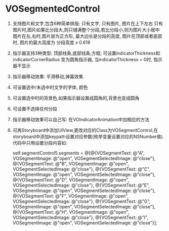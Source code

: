 # VOSegmentedControl

1. 支持图片和文字,包含6种简单排版: 只有文字, 只有图片, 图片在上下左右
     只有图片时,图片如果比分段大,则只铺满整个分段,若比分段小,则为图片大小居中
    图片在左,右时,图片层为正方形, 最大边长是分段的高度,
    图片在顶部或者底部时, 图片的最大高度为 分段高度 x 0.618
  
2. 指示器支持3种类型: 顶部线条,底部线条,方框; 可设置indicatorThickness和indicatorCornerRadius 变为圆角指示器, 当indicatorThickness = 0时, 指示器不显示

3. 指示器移动效果: 平滑移动,弹簧效果.

4. 可设置选中/未选中时文字的字体, 颜色

5. 可设置选中时的背景色,如果指示器设置成圆角的,背景也变成圆角

6. 可设置不选择任何分段

7. 指示器移动效果可以自己写: 在VOIndicatorAnimation中加相应的方法

8. 可再Storyboard中添加UIView,更改对应的Class为VOSegmentControl,在storyboard中添加keypath设置对应参数(枚举变量设置对应的NSNumber值).代码中只用设置分段内容如:

    self.segmentControl5.segments = @[@{VOSegmentText: @"A", VOSegmentImage: @"open", VOSegmentSelectedImage: @"close"},
                                      @{VOSegmentText: @"B", VOSegmentImage: @"open", VOSegmentSelectedImage: @"close"},
                                      @{VOSegmentText: @"C", VOSegmentImage: @"open", VOSegmentSelectedImage: @"close"},
                                      @{VOSegmentText: @"D", VOSegmentImage: @"open", VOSegmentSelectedImage: @"close"},
                                      @{VOSegmentText: @"E", VOSegmentImage: @"open", VOSegmentSelectedImage: @"close"},
                                      @{VOSegmentText: @"F", VOSegmentImage: @"open", VOSegmentSelectedImage: @"close"},
                                      @{VOSegmentText: @"G", VOSegmentImage: @"open", VOSegmentSelectedImage: @"close"},
                                      @{VOSegmentText: @"H", VOSegmentImage: @"open", VOSegmentSelectedImage: @"close"},
                                      @{VOSegmentText: @"I", VOSegmentImage: @"open", VOSegmentSelectedImage: @"close"}];
                                      
